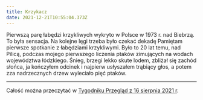 ```yaml
---
title: Krzykacz
date: 2021-12-21T10:55:04.373Z
---
```

Pierwszą parę łabędzi krzykliwych wykryto w Polsce w 1973 r. nad Biebrzą. To była sensacja. Na kolejne lęgi trzeba było czekać dekadę
Pamiętam pierwsze spotkanie z łabędziami krzykliwymi. Było to 20 lat temu, nad Pilicą, podczas mojego pierwszego liczenia ptaków zimujących na wodach województwa łódzkiego. Śnieg, brzegi lekko skute lodem, zbliżał się zachód słońca, ja kończyłem odcinek i najpierw usłyszałem trąbiący głos, a potem zza nadrzecznych drzew wyleciało pięć ptaków.

***
Całość można przeczytać w [Tygodniku Przegląd z 16 sierpnia 2021 r](https://www.tygodnikprzeglad.pl/krzykacz/).